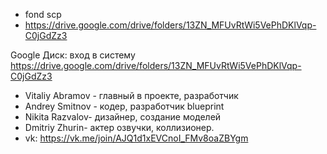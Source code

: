 - fond scp
- https://drive.google.com/drive/folders/13ZN_MFUvRtWi5VePhDKlVqp-C0jGdZz3

Google Диск: вход в систему
https://drive.google.com/drive/folders/13ZN_MFUvRtWi5VePhDKlVqp-C0jGdZz3
- Vitaliy Abramov - главный в проекте, разработчик
- Andrey Smitnov - кодер, разработчик blueprint
- Nikita Razvalov- дизайнер, создание моделей
- Dmitriy Zhurin- актер озвучки, коллизионер.
- vk: https://vk.me/join/AJQ1d1xEVCnoI_FMv8oaZBYgm


<!---
dobriyFondTochnoNeSCP/dobriyFondTochnoNeSCP is a ✨ special ✨ repository because its `README.md` (this file) appears on your GitHub profile.
You can click the Preview link to take a look at your changes.
--->
